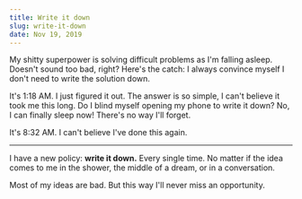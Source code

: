 ```yaml
---
title: Write it down
slug: write-it-down
date: Nov 19, 2019
---
```


My shitty superpower is solving difficult problems as I'm falling asleep. Doesn't sound too bad, right? Here's the catch: I always convince myself I don't need to write the solution down.

It's 1:18 AM. I just figured it out. The answer is so simple, I can't believe it took me this long. Do I blind myself opening my phone to write it down? No, I can finally sleep now! There's no way I'll forget.


It's 8:32 AM. I can't believe I've done this again.

---

I have a new policy: **write it down.** Every single time. No matter if the idea comes to me in the shower, the middle of a dream, or in a conversation.

Most of my ideas are bad. But this way I'll never miss an opportunity.
